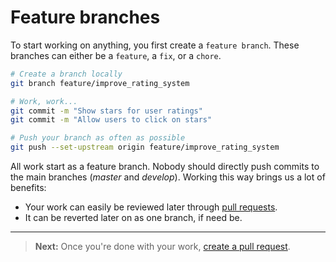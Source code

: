 Feature branches
================

To start working on anything, you first create a `feature branch`. These branches can either be a `feature`, a `fix`, or a `chore`.

```sh
# Create a branch locally
git branch feature/improve_rating_system

# Work, work...
git commit -m "Show stars for user ratings"
git commit -m "Allow users to click on stars"

# Push your branch as often as possible
git push --set-upstream origin feature/improve_rating_system
```

All work start as a feature branch. Nobody should directly push commits to the main branches (*master* and *develop*). Working this way brings us a lot of benefits:

- Your work can easily be reviewed later through [pull requests](pull_requests.md).
- It can be reverted later on as one branch, if need be.

---

> __Next:__ Once you're done with your work, [create a pull request](pull_requests.md).
